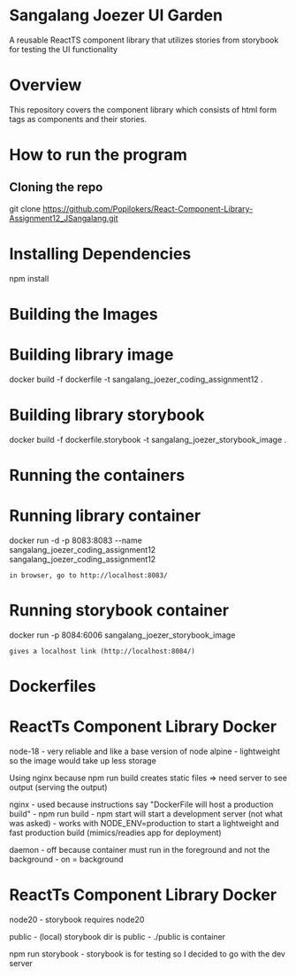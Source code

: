 # Sangalang Joezer UI Garden

A reusable ReactTS component library that utilizes stories from storybook for testing the UI functionality

# Overview

This repository covers the component library which consists of html form tags as components and their stories.

# How to run the program

## Cloning the repo

git clone https://github.com/Popilokers/React-Component-Library-Assignment12_JSangalang.git

# Installing Dependencies
npm install

# Building the Images

# Building library image
docker build -f dockerfile -t sangalang_joezer_coding_assignment12 .

# Building library storybook
docker build -f dockerfile.storybook -t  sangalang_joezer_storybook_image .

# Running the containers

# Running library container
docker run -d -p 8083:8083 --name sangalang_joezer_coding_assignment12 
sangalang_joezer_coding_assignment12 

    in browser, go to http://localhost:8083/

# Running storybook container
docker run -p 8084:6006 sangalang_joezer_storybook_image

    gives a localhost link (http://localhost:8084/)


# Dockerfiles 

# ReactTs Component Library Docker

node-18 - very reliable and like a base version of node
alpine - lightweight so the image would take up less storage

Using nginx because npm run build creates static files => need server to see output (serving the output)

nginx - used because instructions say "DockerFile will host a production build" - npm run build
      - npm start will start a development server (not what was asked)
      - works with NODE_ENV=production to start a lightweight and fast production build (mimics/readies app for deployment)

daemon -  off because container must run in the foreground and not the background
       -  on = background


# ReactTs Component Library Docker

node20 - storybook requires node20

public - (local) storybook dir is public
       - ./public is container

npm run storybook - storybook is for testing so I decided to go with the dev server

